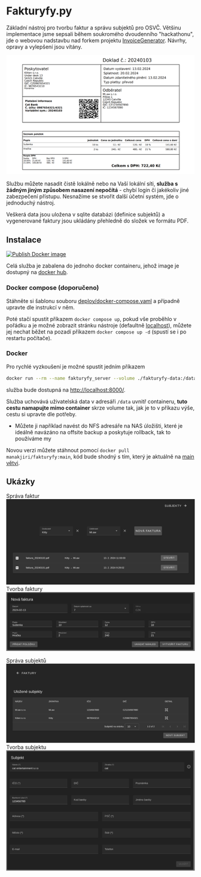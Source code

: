 # Fakturyfy.py

Základní nástroj pro tvorbu faktur a správu subjektů pro OSVČ. Většinu implementace jsme sepsali během soukromého dvoudenního "hackathonu", jde o webovou nadstavbu nad forkem projektu [InvoiceGenerator](https://github.com/by-cx/InvoiceGenerator). Návrhy, opravy a vylepšení jsou vítány.

![priklad](/docs/faktura.png)

Službu můžete nasadit čistě lokálně nebo na Vaší lokální síti, **služba s žádným jiným způsobem nasazení nepočítá** - chybí login či jakékoliv jiné zabezpečení přístupu. Nesnažíme se stvořit další účetní systém, jde o jednoduchý nástroj.

Veškerá data jsou uložena v sqlite databázi (definice subjektů) a vygenerované faktury jsou ukládány přehledně do složek ve formátu PDF.

## Instalace

[![Publish Docker image](https://github.com/manakjiri/fakturyfy/actions/workflows/docker-push.yaml/badge.svg?branch=main)](https://github.com/manakjiri/fakturyfy/actions/workflows/docker-push.yaml)

Celá služba je zabalena do jednoho docker containeru, jehož image je dostupný na [docker hub](https://hub.docker.com/r/manakjiri/fakturyfy).

### Docker compose (doporučeno)

Stáhněte si šablonu souboru [deploy/docker-compose.yaml](https://raw.githubusercontent.com/manakjiri/fakturyfy/refs/heads/main/deploy/docker-compose.yaml) a případně upravte dle instrukcí v něm. 

Poté stačí spustit příkazem `docker compose up`, pokud vše proběhlo v pořádku a je možné zobrazit stránku nástroje (defaultně [localhost](http://localhost/)), můžete jej nechat běžet na pozadí příkazem `docker compose up -d` (spustí se i po restartu počítače).

### Docker

Pro rychlé vyzkoušení je možné spustit jedním příkazem
```sh
docker run --rm --name fakturyfy_server --volume ./fakturyfy-data:/data --publish 8000 manakjiri/fakturyfy:main
```
služba bude dostupná na [http://localhost:8000/](http://localhost:8000/).

Služba uchovává uživatelská data v adresáři `/data` uvnitř containeru, **tuto cestu namapujte mimo container** skrze volume tak, jak je to v příkazu výše, cestu si upravte dle potřeby.
- Můžete ji například navést do NFS adresáře na NAS úložišti, které je ideálně navázáno na offsite backup a poskytuje rollback, tak to používáme my

Novou verzi můžete stáhnout pomocí `docker pull manakjiri/fakturyfy:main`, kód bude shodný s tím, který je aktuálně na [main větvi](https://github.com/manakjiri/fakturyfy/tree/main).


## Ukázky

Správa faktur
![](/docs/sprava_faktur.png)
Tvorba faktury
![](/docs/tvorba_faktury.png)

Správa subjektů
![](/docs/sprava_subjektu.png)
Tvorba subjektu
![](/docs/tvorba_subjektu.png)

